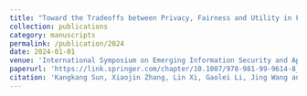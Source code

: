 ```yaml
---
title: "Toward the Tradeoffs between Privacy, Fairness and Utility in Federated Learning"
collection: publications
category: manuscripts
permalink: /publication/2024
date: 2024-01-01
venue: 'International Symposium on Emerging Information Security and Applications. Singapore: Springer Nature Singapore (EISA 2024)'
paperurl: 'https://link.springer.com/chapter/10.1007/978-981-99-9614-8_8'
citation: 'Kangkang Sun, Xiaojin Zhang, Lin Xi, Gaolei Li, Jing Wang and Jianhua Li. Toward the Tradeoffs Between Privacy, Fairness and Utility in Federated Learning[C]//International Symposium on Emerging Information Security and Applications. Singapore: Springer Nature Singapore, 2023: 118-132. (First Author)'
---
```

